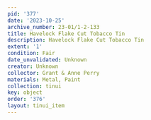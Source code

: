 ```yaml
---
pid: '377'
date: '2023-10-25'
archive_number: 23-01/1-2-133
title: Havelock Flake Cut Tobacco Tin
description: Havelock Flake Cut Tobacco Tin
extent: '1'
condition: Fair
date_unvalidated: Unknown
creator: Unknown
collector: Grant & Anne Perry
materials: Metal, Paint
collection: tinui
key: object
order: '376'
layout: tinui_item
---
```

